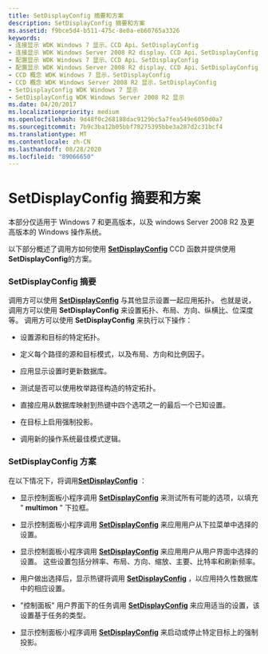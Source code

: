 ```yaml
---
title: SetDisplayConfig 摘要和方案
description: SetDisplayConfig 摘要和方案
ms.assetid: f9bce5d4-b511-475c-8e0a-eb60765a3326
keywords:
- 连接显示 WDK Windows 7 显示、CCD Api、SetDisplayConfig
- 连接显示 WDK Windows Server 2008 R2 display、CCD Api、SetDisplayConfig
- 配置显示 WDK Windows 7 显示、CCD Api、SetDisplayConfig
- 配置显示 WDK Windows Server 2008 R2 display、CCD Api、SetDisplayConfig
- CCD 概念 WDK Windows 7 显示，SetDisplayConfig
- CCD 概念 WDK Windows Server 2008 R2 显示，SetDisplayConfig
- SetDisplayConfig WDK Windows 7 显示
- SetDisplayConfig WDK Windows Server 2008 R2 显示
ms.date: 04/20/2017
ms.localizationpriority: medium
ms.openlocfilehash: 9d48f0c268188dac9129bc5a7fea549e6050d0a7
ms.sourcegitcommit: 7b9c3ba12b05bbf78275395bbe3a287d2c31bcf4
ms.translationtype: MT
ms.contentlocale: zh-CN
ms.lasthandoff: 08/28/2020
ms.locfileid: "89066650"
---
```

# <a name="setdisplayconfig-summary-and-scenarios"></a>SetDisplayConfig 摘要和方案


本部分仅适用于 Windows 7 和更高版本，以及 windows Server 2008 R2 及更高版本的 Windows 操作系统。

以下部分概述了调用方如何使用 [**SetDisplayConfig**](/windows/desktop/api/winuser/nf-winuser-setdisplayconfig) CCD 函数并提供使用 **SetDisplayConfig**的方案。

### <a name="span-idsetdisplayconfig_summaryspanspan-idsetdisplayconfig_summaryspansetdisplayconfig-summary"></a><span id="setdisplayconfig_summary"></span><span id="SETDISPLAYCONFIG_SUMMARY"></span>SetDisplayConfig 摘要

调用方可以使用 [**SetDisplayConfig**](/windows/desktop/api/winuser/nf-winuser-setdisplayconfig) 与其他显示设置一起应用拓扑。 也就是说，调用方可以使用 **SetDisplayConfig** 来设置拓扑、布局、方向、纵横比、位深度等。 调用方可以使用 **SetDisplayConfig** 来执行以下操作：

-   设置源和目标的特定拓扑。

-   定义每个路径的源和目标模式，以及布局、方向和比例因子。

-   应用显示设置时更新数据库。

-   测试是否可以使用枚举路径构造的特定拓扑。

-   直接应用从数据库映射到热键中四个选项之一的最后一个已知设置。

-   在目标上启用强制投影。

-   调用新的操作系统最佳模式逻辑。

### <a name="span-idsetdisplayconfig_scenariosspanspan-idsetdisplayconfig_scenariosspansetdisplayconfig-scenarios"></a><span id="setdisplayconfig_scenarios"></span><span id="SETDISPLAYCONFIG_SCENARIOS"></span>SetDisplayConfig 方案

在以下情况下，将调用[**SetDisplayConfig**](/windows/desktop/api/winuser/nf-winuser-setdisplayconfig) ：

-   显示控制面板小程序调用 [**SetDisplayConfig**](/windows/desktop/api/winuser/nf-winuser-setdisplayconfig) 来测试所有可能的选项，以填充 " **multimon** " 下拉框。

-   显示控制面板小程序调用 [**SetDisplayConfig**](/windows/desktop/api/winuser/nf-winuser-setdisplayconfig) 来应用用户从下拉菜单中选择的设置。

-   显示控制面板小程序调用 [**SetDisplayConfig**](/windows/desktop/api/winuser/nf-winuser-setdisplayconfig) 来应用用户从用户界面中选择的设置。 这些设置包括分辨率、布局、方向、缩放、主要、比特率和刷新频率。

-   用户做出选择后，显示热键将调用 [**SetDisplayConfig**](/windows/desktop/api/winuser/nf-winuser-setdisplayconfig) ，以应用持久性数据库中的相应设置。

-   "控制面板" 用户界面下的任务调用 [**SetDisplayConfig**](/windows/desktop/api/winuser/nf-winuser-setdisplayconfig) 来应用适当的设置，该设置基于任务的类型。

-   显示控制面板小程序调用 [**SetDisplayConfig**](/windows/desktop/api/winuser/nf-winuser-setdisplayconfig) 来启动或停止特定目标上的强制投影。

 

